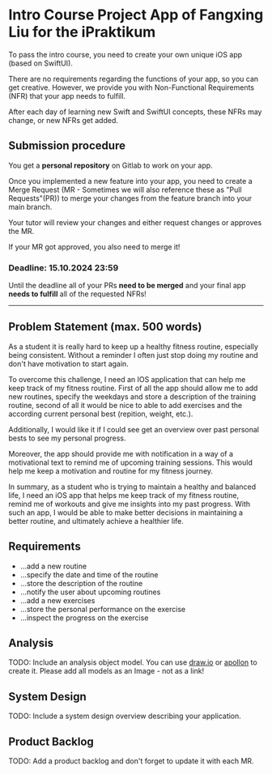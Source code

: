 # Intro Course Project App of Fangxing Liu for the iPraktikum

To pass the intro course, you need to create your own unique iOS app (based on SwiftUI).

There are no requirements regarding the functions of your app, so you can get creative.
However, we provide you with Non-Functional Requirements (NFR) that your app needs to fulfill.

After each day of learning new Swift and SwiftUI concepts, these NFRs may change, or new NFRs get added.

## Submission procedure

You get a **personal repository** on Gitlab to work on your app.

Once you implemented a new feature into your app, you need to create a Merge Request (MR - Sometimes we will also reference these as "Pull Requests"(PR)) to merge your changes from the feature branch into your main branch.

Your tutor will review your changes and either request changes or approves the MR.

If your MR got approved, you also need to merge it!

### Deadline: **15.10.2024 23:59**

Until the deadline all of your PRs **need to be merged** and your final app **needs to fulfill** all of the requested NFRs!

---

## Problem Statement (max. 500 words)

As a student it is really hard to keep up a healthy fitness routine, especially being consistent. Without a reminder I often just stop doing my routine and don't have motivation to start again.

To overcome this challenge, I need an IOS application that can help me keep track of my fitness routine. First of all the app should allow me to add new routines, specify the weekdays and store a description of the training routine, second of all it would be nice to able to add exercises and the according current personal best (repition, weight, etc.).

Additionally, I would like it if I could see get an overview over past personal bests to see my personal progress.

Moreover, the app should provide me with notification in a way of a motivational text to remind me of upcoming training sessions. This would help me keep a motivation and routine for my fitness journey.

In summary, as a student who is trying to maintain a healthy and balanced life, I need an iOS app that helps me keep track of my fitness routine, remind me of workouts and give me insights into my past progress. With such an app, I would be able to make better decisions in maintaining a better routine, and ultimately achieve a healthier life.

## Requirements

- ...add a new routine
- ...specify the date and time of the routine
- ...store the description of the routine
- ...notify the user about upcoming routines
- ...add a new exercises
- ...store the personal performance on the exercise
- ...inspect the progress on the exercise

## Analysis

TODO: Include an analysis object model. You can use [draw.io](https://draw.io) or [apollon](https://apollon.ase.cit.tum.de) to create it. Please add all models as an Image - not as a link!

## System Design

TODO: Include a system design overview describing your application.

## Product Backlog

TODO: Add a product backlog and don't forget to update it with each MR.
